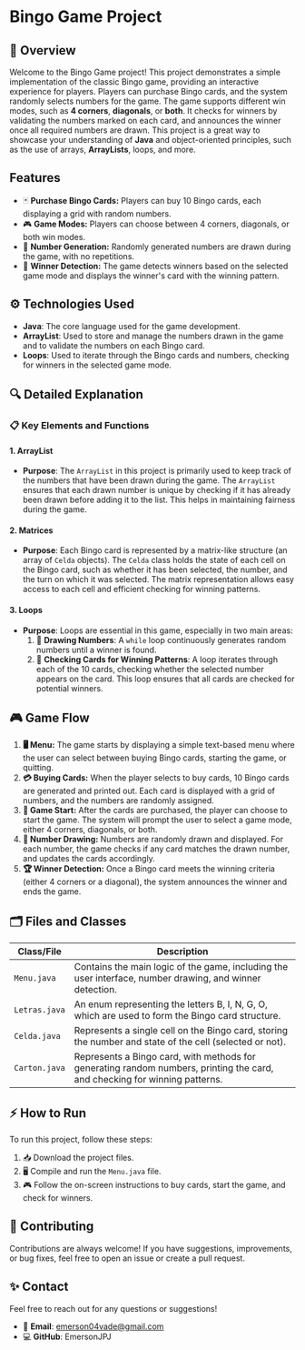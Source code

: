 # **Bingo Game Project** 

## 📝 **Overview**
Welcome to the Bingo Game project! This project demonstrates a simple implementation of the classic Bingo game, providing an interactive experience for players. Players can purchase Bingo cards, and the system randomly selects numbers for the game. The game supports different win modes, such as **4 corners**, **diagonals**, or **both**. It checks for winners by validating the numbers marked on each card, and announces the winner once all required numbers are drawn. This project is a great way to showcase your understanding of **Java** and object-oriented principles, such as the use of arrays, **ArrayLists**, loops, and more.

## **Features**

- 🃏 **Purchase Bingo Cards:** Players can buy 10 Bingo cards, each displaying a grid with random numbers.
- 🎮 **Game Modes:** Players can choose between 4 corners, diagonals, or both win modes.
- 🔢 **Number Generation:** Randomly generated numbers are drawn during the game, with no repetitions.
- 🏅 **Winner Detection:** The game detects winners based on the selected game mode and displays the winner's card with the winning pattern.

## ⚙️ **Technologies Used**

- **Java**: The core language used for the game development.
- **ArrayList**: Used to store and manage the numbers drawn in the game and to validate the numbers on each Bingo card.
- **Loops**: Used to iterate through the Bingo cards and numbers, checking for winners in the selected game mode.

## 🔍 **Detailed Explanation**

### 📋 **Key Elements and Functions**

#### 1. **ArrayList** 
- **Purpose**: The `ArrayList` in this project is primarily used to keep track of the numbers that have been drawn during the game. The `ArrayList` ensures that each drawn number is unique by checking if it has already been drawn before adding it to the list. This helps in maintaining fairness during the game.

#### 2. **Matrices** 
- **Purpose**: Each Bingo card is represented by a matrix-like structure (an array of `Celda` objects). The `Celda` class holds the state of each cell on the Bingo card, such as whether it has been selected, the number, and the turn on which it was selected. The matrix representation allows easy access to each cell and efficient checking for winning patterns.

#### 3. **Loops** 
- **Purpose**: Loops are essential in this game, especially in two main areas:
  1. 🔄 **Drawing Numbers**: A `while` loop continuously generates random numbers until a winner is found.
  2. 🧐 **Checking Cards for Winning Patterns**: A loop iterates through each of the 10 cards, checking whether the selected number appears on the card. This loop ensures that all cards are checked for potential winners.

## 🎮 **Game Flow**

1. **🖥️ Menu:** The game starts by displaying a simple text-based menu where the user can select between buying Bingo cards, starting the game, or quitting.
2. **💳 Buying Cards:** When the player selects to buy cards, 10 Bingo cards are generated and printed out. Each card is displayed with a grid of numbers, and the numbers are randomly assigned.
3. **🚀 Game Start:** After the cards are purchased, the player can choose to start the game. The system will prompt the user to select a game mode, either 4 corners, diagonals, or both.
4. **🔢 Number Drawing:** Numbers are randomly drawn and displayed. For each number, the game checks if any card matches the drawn number, and updates the cards accordingly.
5. **🏆 Winner Detection:** Once a Bingo card meets the winning criteria (either 4 corners or a diagonal), the system announces the winner and ends the game.

## 🗂️ **Files and Classes**

| **Class/File**     | **Description**                                                                 |
|--------------------|---------------------------------------------------------------------------------|
| `Menu.java`        | Contains the main logic of the game, including the user interface, number drawing, and winner detection. |
| `Letras.java`      | An enum representing the letters B, I, N, G, O, which are used to form the Bingo card structure. |
| `Celda.java`       | Represents a single cell on the Bingo card, storing the number and state of the cell (selected or not). |
| `Carton.java`      | Represents a Bingo card, with methods for generating random numbers, printing the card, and checking for winning patterns. |

## ⚡ **How to Run**
To run this project, follow these steps:

1. 📥 Download the project files.
2. 🖥️ Compile and run the `Menu.java` file.
3. 🎮 Follow the on-screen instructions to buy cards, start the game, and check for winners.

## 🤝 Contributing

Contributions are always welcome! If you have suggestions, improvements, or bug fixes, feel free to open an issue or create a pull request. 

## ✨ Contact  

Feel free to reach out for any questions or suggestions!  

- 📧 **Email**: emerson04vade@gmail.com  
- 💻 **GitHub**: EmersonJPJ 
